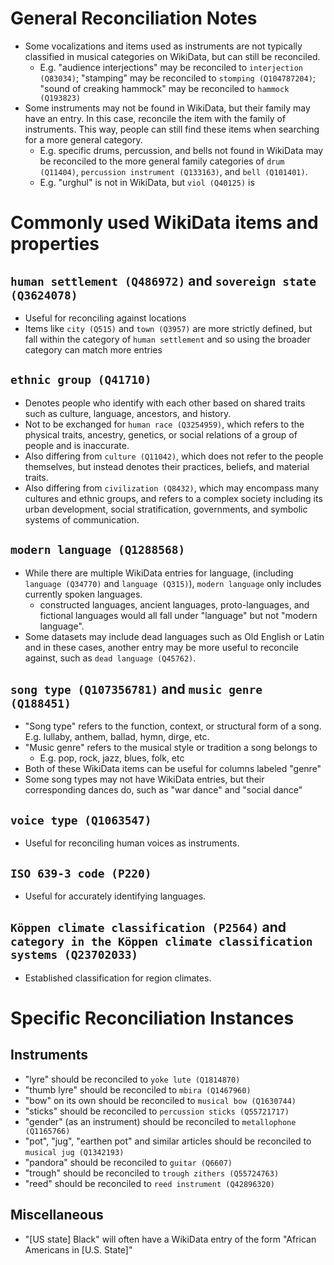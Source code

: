 # General Reconciliation Notes

- Some vocalizations and items used as instruments are not typically classified in musical categories on WikiData, but can still be reconciled.
  - E.g. "audience interjections" may be reconciled to `interjection (Q83034)`; "stamping" may be reconciled to `stomping (Q104787204)`; "sound of creaking hammock" may be reconciled to `hammock (Q193823)`
- Some instruments may not be found in WikiData, but their family may have an entry. In this case, reconcile the item with the family of instruments. This way, people can still find these items when searching for a more general category.
  - E.g. specific drums, percussion, and bells not found in WikiData may be reconciled to the more general family categories of `drum (Q11404)`, `percussion instrument (Q133163)`, and `bell (Q101401)`.
  - E.g. "urghul" is not in WikiData, but `viol (Q40125)` is

# Commonly used WikiData items and properties

## `human settlement (Q486972)` and `sovereign state (Q3624078)`

- Useful for reconciling against locations
- Items like `city (Q515)` and `town (Q3957)` are more strictly defined, but fall within the category of `human settlement` and so using the broader category can match more entries

## `ethnic group (Q41710)`

- Denotes people who identify with each other based on shared traits such as culture, language, ancestors, and history.
- Not to be exchanged for `human race (Q3254959)`, which refers to the physical traits, ancestry, genetics, or social relations of a group of people and is inaccurate.
- Also differing from `culture (Q11042)`, which does not refer to the people themselves, but instead denotes their practices, beliefs, and material traits.
- Also differing from `civilization (Q8432)`, which may encompass many cultures and ethnic groups, and refers to a complex society including its urban development, social stratification, governments, and symbolic systems of communication.

## `modern language (Q1288568)`

- While there are multiple WikiData entries for language, (including `language (Q34770)` and `language (Q315)`), `modern language` only includes currently spoken languages.
  - constructed languages, ancient languages, proto-languages, and fictional languages would all fall under "language" but not "modern language".
- Some datasets may include dead languages such as Old English or Latin and in these cases, another entry may be more useful to reconcile against, such as `dead language (Q45762)`.

## `song type (Q107356781)` and `music genre (Q188451)`

- "Song type" refers to the function, context, or structural form of a song.
  E.g. lullaby, anthem, ballad, hymn, dirge, etc.
- "Music genre" refers to the musical style or tradition a song belongs to
  - E.g. pop, rock, jazz, blues, folk, etc
- Both of these WikiData items can be useful for columns labeled "genre"
- Some song types may not have WikiData entries, but their corresponding dances do, such as "war dance" and "social dance"

## `voice type (Q1063547)`

- Useful for reconciling human voices as instruments.

## `ISO 639-3 code (P220)`

- Useful for accurately identifying languages.

## `Köppen climate classification (P2564)` and `category in the Köppen climate classification systems (Q23702033)`

- Established classification for region climates.

# Specific Reconciliation Instances

## Instruments

- "lyre" should be reconciled to `yoke lute (Q1814870)`
- "thumb lyre" should be reconciled to `mbira (Q1467960)`
- "bow" on its own should be reconciled to `musical bow (Q1630744)`
- "sticks" should be reconciled to `percussion sticks (Q55721717)`
- "gender" (as an instrument) should be reconciled to `metallophone (Q1165766)`
- "pot", "jug", "earthen pot" and similar articles should be reconciled to `musical jug (Q1342193)`
- "pandora" should be reconciled to `guitar (Q6607)`
- "trough" should be reconciled to `trough zithers (Q55724763)`
- "reed" should be reconciled to `reed instrument (Q42896320)`

## Miscellaneous

- "[US state] Black" will often have a WikiData entry of the form "African Americans in [U.S. State]"
